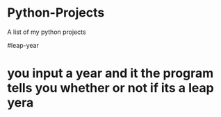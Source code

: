 # Python-Projects
A list of my python projects 

#leap-year
# you input a year and it the program tells you whether or not if its a leap yera 

#
